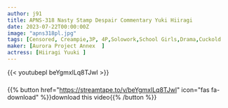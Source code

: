 ```yaml
---
author: j91
title: APNS-318 Nasty Stamp Despair Commentary Yuki Hiiragi
date: 2023-07-22T00:00:00Z
image: "apns318pl.jpg"
tags: [Censored, Creampie,3P, 4P,Solowork,School Girls,Drama,Cuckold	]
maker: [Aurora Project Annex  ]
actress: [Hiiragi Yuuki ]
---
```



{{< youtubepl beYgmxlLq8TJwl >}}
###

{{% button href="https://streamtape.to/v/beYgmxlLq8TJwl" icon="fas fa-download" %}}download this video{{% /button %}}
